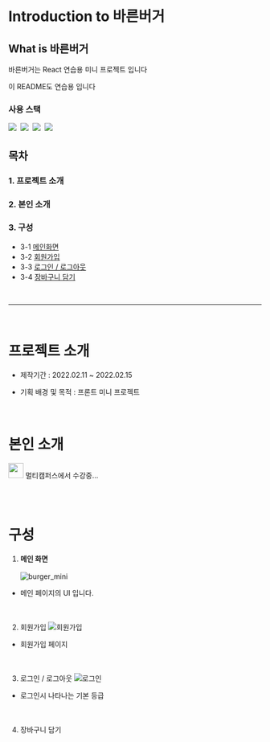 # Introduction to 바른버거

## What is 바른버거
 
바른버거는 React 연습용 미니 프로젝트 입니다

이 README도 연습용 입니다


### 사용 스택
 
<img src="https://img.shields.io/badge/react-61DAFB?style=for-the-badge&logo=react&logoColor=black">&nbsp;
<img src="https://img.shields.io/badge/javascript-F7DF1E?style=for-the-badge&logo=javascript&logoColor=black">&nbsp;
<img src="https://img.shields.io/badge/css-1572B6?style=for-the-badge&logo=css3&logoColor=white">&nbsp;
<img src="https://img.shields.io/badge/Spring-6DB33F?style=for-the-badge&logo=Spring&logoColor=white">



## 목차
### 1. 프로젝트 소개
### 2. 본인 소개
### 3. 구성
- 3-1 [메인화면](#메인화면)
- 3-2 [회원가입](#회원가입)
- 3-3 [로그인 / 로그아웃](#로그인-/-로그아웃)
- 3-4 [장바구니 담기](#장바구니-담기)
<br>

***

<br>

# 프로젝트 소개
- 제작기간 : 2022.02.11 ~ 2022.02.15 

- 기획 배경 및 목적 
: 프론트 미니 프로젝트
<br><br><br>
# 본인 소개

[<img width="30" src="https://user-images.githubusercontent.com/74857433/114282246-b567cb80-9a7d-11eb-9bfe-8982f04e1cfc.png" />](https://github.com/jayPark14) 멀티캠퍼스에서 수강중...



<br><br>
# 구성
1. **메인 화면**
<br><br>
![burger_mini](https://user-images.githubusercontent.com/100342241/159518342-b72e7282-d9ce-45a2-b7b1-ca6c784072fb.gif)
- 메인 페이지의 UI 입니다. 
<br><br><br>
2. 회원가입
![회원가입](https://user-images.githubusercontent.com/100342241/159522430-d9b337e4-1e26-4a31-a452-018b08928fe6.gif)
- 회원가입 페이지
<br><br><br>
3. 로그인 / 로그아웃
![로그인](https://user-images.githubusercontent.com/100342241/159522674-c59a4661-b1bc-43f2-890c-a303b377d916.gif)
- 로그인시 나타나는 기본 등급
<br><br><br>
4. 장바구니 담기
